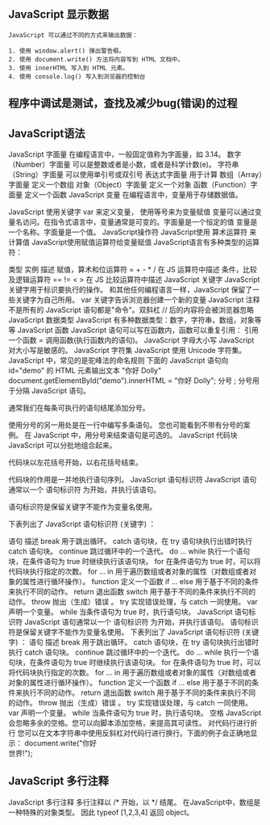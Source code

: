 ## JavaScript 显示数据
	JavaScript 可以通过不同的方式来输出数据：
	
	1. 使用 window.alert() 弹出警告框。
	2. 使用 document.write() 方法将内容写到 HTML 文档中。
	3. 使用 innerHTML 写入到 HTML 元素。
	4. 使用 console.log() 写入到浏览器的控制台
## 程序中调试是测试，查找及减少bug(错误)的过程
## JavaScript语法
JavaScript 字面量
在编程语言中，一般固定值称为字面量，如 3.14。
数字（Number）字面量 可以是整数或者是小数，或者是科学计数(e)。
字符串（String）字面量 可以使用单引号或双引号
表达式字面量 用于计算
数组（Array）字面量 定义一个数组
对象（Object）字面量 定义一个对象
函数（Function）字面量 定义一个函数
JavaScript 变量
在编程语言中，变量用于存储数据值。

JavaScript 使用关键字 var 来定义变量， 使用等号来为变量赋值
变量可以通过变量名访问。在指令式语言中，变量通常是可变的。字面量是一个恒定的值
变量是一个名称。字面量是一个值。
	JavaScript操作符
	JavaScript使用 算术运算符 来计算值
	JavaScript使用赋值运算符给变量赋值
	JavaScript语言有多种类型的运算符：

类型	                                           实例	                    描述
赋值，算术和位运算符      	=  +  -  *  /	          在 JS 运算符中描述
条件，比较及逻辑运算符  	==  != <  > 	        在 JS 比较运算符中描述
JavaScript 关键字
JavaScript 关键字用于标识要执行的操作。
和其他任何编程语言一样，JavaScript 保留了一些关键字为自己所用。
var 关键字告诉浏览器创建一个新的变量
JavaScript 注释
不是所有的 JavaScript 语句都是"命令"。双斜杠 // 后的内容将会被浏览器忽略
JavaScript 数据类型
JavaScript 有多种数据类型：数字，字符串，数组，对象等等
JavaScript 函数
JavaScript 语句可以写在函数内，函数可以重复引用：
引用一个函数 = 调用函数(执行函数内的语句)。
JavaScript 字母大小写
JavaScript 对大小写是敏感的。
JavaScript 字符集
JavaScript 使用 Unicode 字符集。
JavaScript 中，常见的是驼峰法的命名规则
下面的 JavaScript 语句向 id="demo" 的 HTML 元素输出文本 "你好 Dolly" 
document.getElementById("demo").innerHTML = "你好 Dolly";
分号 ;
分号用于分隔 JavaScript 语句。

通常我们在每条可执行的语句结尾添加分号。

使用分号的另一用处是在一行中编写多条语句。
您也可能看到不带有分号的案例。
在 JavaScript 中，用分号来结束语句是可选的。
JavaScript 代码块
JavaScript 可以分批地组合起来。

代码块以左花括号开始，以右花括号结束。

代码块的作用是一并地执行语句序列。
JavaScript 语句标识符
JavaScript 语句通常以一个 语句标识符 为开始，并执行该语句。

语句标识符是保留关键字不能作为变量名使用。

下表列出了 JavaScript 语句标识符 (关键字) ：

语句	描述
break	用于跳出循环。
catch	语句块，在 try 语句块执行出错时执行 catch 语句块。
continue	跳过循环中的一个迭代。
do ... while	执行一个语句块，在条件语句为 true 时继续执行该语句块。
for	在条件语句为 true 时，可以将代码块执行指定的次数。
for ... in	用于遍历数组或者对象的属性（对数组或者对象的属性进行循环操作）。
function	定义一个函数
if ... else	用于基于不同的条件来执行不同的动作。
return	退出函数
switch	用于基于不同的条件来执行不同的动作。
throw	抛出（生成）错误 。
try	实现错误处理，与 catch 一同使用。
var	声明一个变量。
while	当条件语句为 true 时，执行语句块。
JavaScript 语句标识符
JavaScript 语句通常以一个 语句标识符 为开始，并执行该语句。
语句标识符是保留关键字不能作为变量名使用。
下表列出了 JavaScript 语句标识符 (关键字) ：
语句	描述
break	用于跳出循环。
catch	语句块，在 try 语句块执行出错时执行 catch 语句块。
continue	跳过循环中的一个迭代。
do ... while	执行一个语句块，在条件语句为 true 时继续执行该语句块。
for	在条件语句为 true 时，可以将代码块执行指定的次数。
for ... in	用于遍历数组或者对象的属性（对数组或者对象的属性进行循环操作）。
function	定义一个函数
if ... else	用于基于不同的条件来执行不同的动作。
return	退出函数
switch	用于基于不同的条件来执行不同的动作。
throw	抛出（生成）错误 。
try	实现错误处理，与 catch 一同使用。
var	声明一个变量。
while	当条件语句为 true 时，执行语句块。
空格
JavaScript 会忽略多余的空格。您可以向脚本添加空格，来提高其可读性。
对代码行进行折行
您可以在文本字符串中使用反斜杠对代码行进行换行。下面的例子会正确地显示：
document.write("你好 \
世界!");

## JavaScript 多行注释

JavaScript 多行注释
多行注释以 /* 开始，以 */ 结尾。
 在JavaScript中，数组是一种特殊的对象类型。 因此 typeof [1,2,3,4] 返回 object。 